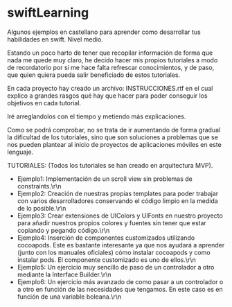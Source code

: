# swiftLearning
Algunos ejemplos en castellano para aprender como desarrollar tus habilidades en swift. Nivel medio.

Estando un poco harto de tener que recopilar información de forma que nada me quede muy claro, he decido hacer mis propios tutoriales a modo de recordatorio por si me hace falta refrescar conocimientos, y de paso, que quien quiera pueda salir beneficiado de estos tutoriales.

En cada proyecto hay creado un archivo: INSTRUCCIONES.rtf en el cual explico a grandes rasgos qué hay que hacer para poder conseguir los objetivos en cada tutorial.

Iré arreglandolos con el tiempo y metiendo más explicaciones.

Como se podrá comprobar, no se trata de ir aumentando de forma gradual la dificultad de los tutoriales, sino que son soluciones a problemas que se nos pueden plantear al inicio de proyectos de aplicaciones móviles en este lenguaje. 

TUTORIALES: (Todos los tutoriales se han creado en arquitectura MVP).

- Ejemplo1: Implementación de un scroll view sin problemas de constraints.\r\n
- Ejemplo2: Creación de nuestras propias templates para poder trabajar con varios desarrolladores conservando el código limpio en la medida de lo posible.\r\n
- Ejemplo3: Crear extensiones de UIColors y UIFonts en nuestro proyecto para añadir nuestros propios colores y fuentes sin tener que estar copiando y pegando código.\r\n
- Ejemplo4: Inserción de componentes customizados utilizando cocoapods. Este es bastante interesante ya que nos ayudará a aprender (junto con los manuales oficiales) cómo instalar cocoapods y como instalar pods. El componente customizado es uno de ellos.\r\n
- Ejemplo5: Un ejercicio muy sencillo de paso de un controlador a otro mediante la Interface Builder.\r\n
- Ejemplo6: Un ejercicio más avanzado de como pasar a un controlador o a otro en función de las necesidades que tengamos. En este caso es en función de una variable boleana.\r\n
